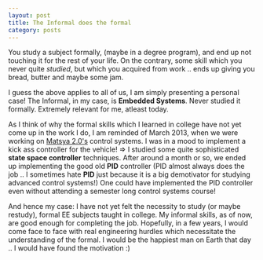 ```yaml
---
layout: post
title: The Informal does the formal
category: posts
---
```


You study a subject formally, (maybe in a degree program), and end up not touching it for the rest of your life. On the contrary, some skill which you never quite *studied*, but which you acquired from work  .. ends up giving you bread, butter and maybe some jam.

I guess the above applies to all of us, I am simply presenting a personal case! The Informal, in my case, is **Embedded Systems**. Never studied it formally. Extremely relevant for me, atleast today. 

As I think of why the formal skills which I learned in college have not yet come up in the work I do, I am reminded of March 2013, when we were working on [Matsya 2.0's](2013-07-21-matsya-an-autonomous-underwater-vehicle.html) control systems. I was in a mood to implement a kick ass controller for the vehicle! => I studied some quite sophisticated **state space controller** techniques. After around a month or so, we ended up implementing the good old **PID** controller (PID almost always does the job .. I sometimes hate **PID** just because it is a big demotivator for studying advanced control systems!) One could have implemented the PID controller even without attending a semester long control systems course!

And hence my case: I have not yet felt the necessity to study (or maybe restudy), formal EE subjects taught in college. My informal skills, as of now, are good enough for completing the job. Hopefully, in a few years, I would come face to face with real engineering hurdles which necessitate the understanding of the formal. I would be the happiest man on Earth that day .. I would have found the motivation :)
